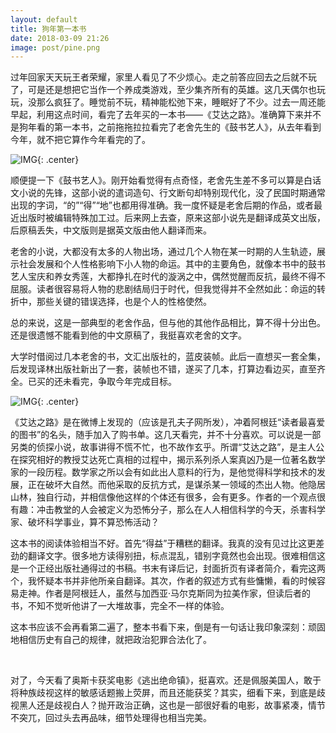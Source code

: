 ```yaml
---
layout: default
title: 狗年第一本书
date: 2018-03-09 21:26
image: post/pine.png
---
```


过年回家天天玩王者荣耀，家里人看见了不少烦心。走之前答应回去之后就不玩了，可是还是想把它当作一个养成类游戏，至少集齐所有的英雄。这几天偶尔也玩玩，没那么疯狂了。睡觉前不玩，精神能松弛下来，睡眠好了不少。过去一周还能早起，利用这点时间，看完了去年买的一本书——《艾达之路》。准确算下来并不是狗年看的第一本书，之前拖拖拉拉看完了老舍先生的《鼓书艺人》，从去年看到今年，就不把它算作今年看完的了。

![IMG](https://img3.doubanio.com/lpic/s9124340.jpg){: .center}

顺便提一下《鼓书艺人》。刚开始看觉得有点奇怪，老舍先生差不多可以算是白话文小说的先锋，这部小说的遣词造句、行文断句却特别现代化，没了民国时期通常出现的字词，“的”“得”“地”也都用得准确。我一度怀疑是老舍后期的作品，或者最近出版时被编辑特殊加工过。后来网上去查，原来这部小说先是翻译成英文出版，后原稿丢失，中文版则是据英文版由他人翻译而来。

老舍的小说，大都没有太多的人物出场，通过几个人物在某一时期的人生轨迹，展示社会发展和个人性格影响下小人物的命运。其中的主要角色，就像本书中的鼓书艺人宝庆和养女秀莲，大都挣扎在时代的漩涡之中，偶然觉醒而反抗，最终不得不屈服。读者很容易将人物的悲剧结局归于时代，但我觉得并不全然如此：命运的转折中，那些关键的错误选择，也是个人的性格使然。

总的来说，这是一部典型的老舍作品，但与他的其他作品相比，算不得十分出色。还是很遗憾不能看到他的中文原稿了，我挺喜欢老舍的文字。

大学时借阅过几本老舍的书，文汇出版社的，蓝皮装帧。此后一直想买一套全集，后发现译林出版社新出了一套，装帧也不错，遂买了几本，打算边看边买，直至齐全。已买的还未看完，争取今年完成目标。

![IMG](https://img3.doubanio.com/lpic/s28577636.jpg){: .center}

《艾达之路》是在微博上发现的（应该是孔夫子网所发），冲着阿根廷“读者最喜爱的图书”的名头，随手加入了购书单。这几天看完，并不十分喜欢。可以说是一部另类的侦探小说，故事讲得不慌不忙，也不故作玄乎。所谓“艾达之路”，是主人公在探究相好的教授艾达死亡真相的过程中，揭示系列杀人案真凶乃是一位著名数学家的一段历程。数学家之所以会有如此出人意料的行为，是他觉得科学和技术的发展，正在破坏大自然。而他采取的反抗方式，是谋杀某一领域的杰出人物。他隐居山林，独自行动，并相信像他这样的个体还有很多，会有更多。作者的一个观点很有趣：冲击教堂的人会被定义为恐怖分子，那么在人人相信科学的今天，杀害科学家、破坏科学事业，算不算恐怖活动？

这本书的阅读体验相当不好。首先“得益”于糟糕的翻译。我真的没有见过比这更差劲的翻译文字。很多地方读得别扭，标点混乱，错别字竟然也会出现。很难相信这是一个正经出版社通得过的书稿。书末有译后记，封面折页有译者简介，看完这两个，我怀疑本书并非他所亲自翻译。其次，作者的叙述方式有些慵懒，看的时候容易走神。作者是阿根廷人，虽然与加西亚·马尔克斯同为拉美作家，但读后者的书，不知不觉听他讲了一大堆故事，完全不一样的体验。

这本书应该不会再看第二遍了，整本书看下来，倒是有一句话让我印象深刻：顽固地相信历史有自己的规律，就把政治犯罪合法化了。

<br/>

对了，今天看了奥斯卡获奖电影《逃出绝命镇》，挺喜欢。还是佩服美国人，敢于将种族歧视这样的敏感话题搬上荧屏，而且还能获奖？其实，细看下来，到底是歧视黑人还是歧视白人？抛开政治正确，这也是一部很好看的电影，故事紧凑，情节不突兀，回过头去再品味，细节处理得也相当完美。
